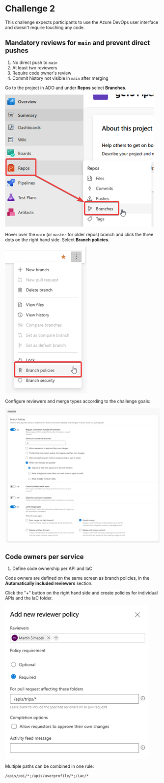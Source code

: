 # Challenge 2

This challenge expects participants to use the Azure DevOps user interface and doesn't require touching any code.

## Mandatory reviews for `main` and prevent direct pushes

1. No direct push to `main`
1. At least two reviewers
1. Require code owner's review
1. Commit history not visible in `main` after merging

Go to the project in ADO and under **Repos** select **Branches**.

![](ado-ch2-protection-rules1.png)

Hover over the `main` (or `master` for older repos) branch and click the three dots on the right hand side. Select **Branch policies**.

![](ado-ch2-protection-rules2.png)

Configure reviewers and merge types according to the challenge goals:

![](ado-ch2-protection-rules3.png)

## Code owners per service

1. Define code ownership per API and IaC

Code owners are defined on the same screen as branch policies, in the **Automatically included reviewers** section.

Click the "+" button on the right hand side and create policies for individual APIs and the IaC folder.

![](ado-ch2-protection-rules4.png)

Multiple paths can be combined in one rule:

```text
/apis/poi/*;/apis/userprofile/*;/iac/*
```
